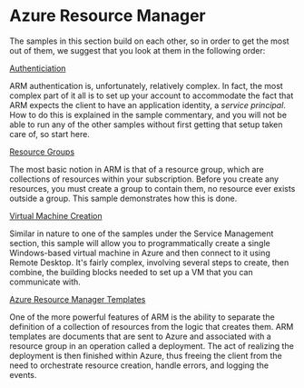 # Azure Resource Manager

The samples in this section build on each other, so in order to get the most out of them, we suggest that you
look at them in the following order:

[Authenticiation](./auth/check-name)

ARM authentication is, unfortunately, relatively complex. In fact, the most complex part of it all is to set up your account to
accommodate the fact that ARM expects the client to have an application identity, a *service principal*. How to do this is explained
in the sample commentary, and you will not be able to run any of the other samples without first getting that setup taken care of,
so start here.

[Resource Groups](./resources/create-group)

The most basic notion in ARM is that of a resource group, which are collections of resources within your subscription. Before you
create any resources, you must create a group to contain them, no resource ever exists outside a group. This sample demonstrates
how this is done.

[Virtual Machine Creation](./resources/create-vm)

Similar in nature to one of the samples under the Service Management section, this sample will allow you to programmatically create
a single Windows-based virtual machine in Azure and then connect to it using Remote Desktop. It's fairly complex, involving several
steps to create, then combine, the building blocks needed to set up a VM that you can communicate with.

[Azure Resource Manager Templates](./templates/deploy-template)

One of the more powerful features of ARM is the ability to separate the definition of a collection of resources from the logic that
creates them. ARM templates are documents that are sent to Azure and associated with a resource group in an operation called a deployment.
The act of realizing the deployment is then finished within Azure, thus freeing the client from the need to orchestrate resource
creation, handle errors, and logging the events.